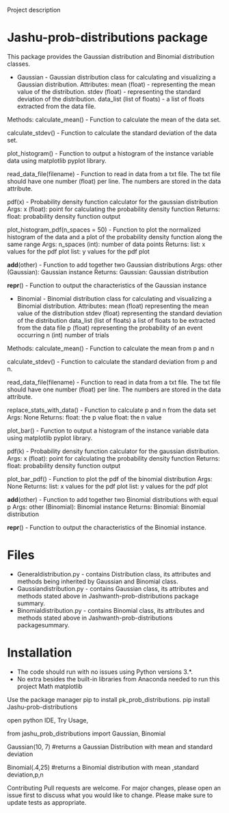 Project description

# Jashu-prob-distributions package


This package provides the Gaussian distribution and Binomial distribution classes.

* Gaussian - Gaussian distribution class for calculating and visualizing a Gaussian distribution.
Attributes:
mean (float) - representing the mean value of the distribution.
stdev (float) - representing the standard deviation of the distribution.
data_list (list of floats) - a list of floats extracted from the data file.

Methods:
calculate_mean() - Function to calculate the mean of the data set.

calculate_stdev() - Function to calculate the standard deviation of the data set.

plot_histogram() - Function to output a histogram of the instance variable data using matplotlib pyplot library.

read_data_file(filename) - Function to read in data from a txt file. The txt file should have one number (float) per line. The numbers are stored in the data attribute.

pdf(x) - Probability density function calculator for the gaussian distribution
Args:
x (float): point for calculating the probability density function
Returns:
float: probability density function output

plot_histogram_pdf(n_spaces = 50) - Function to plot the normalized histogram of the data and a plot of the probability density function along the same range
Args:
n_spaces (int): number of data points
Returns:
list: x values for the pdf plot
list: y values for the pdf plot

__add__(other) - Function to add together two Gaussian distributions
Args:
other (Gaussian): Gaussian instance
Returns:
Gaussian: Gaussian distribution

__repr__() - Function to output the characteristics of the Gaussian instance



* Binomial - Binomial distribution class for calculating and visualizing a Binomial distribution.
Attributes:
mean (float) representing the mean value of the distribution
stdev (float) representing the standard deviation of the distribution
data_list (list of floats) a list of floats to be extracted from the data file
p (float) representing the probability of an event occurring
n (int) number of trials

Methods:
calculate_mean() - Function to calculate the mean from p and n

calculate_stdev() - Function to calculate the standard deviation from p and n.

read_data_file(filename) - Function to read in data from a txt file. The txt file should have one number (float) per line. The numbers are stored in the data attribute.

replace_stats_with_data() - Function to calculate p and n from the data set
Args:
None
Returns:
float: the p value
float: the n value

plot_bar() - Function to output a histogram of the instance variable data using matplotlib pyplot library.

pdf(k) - Probability density function calculator for the gaussian distribution.
Args:
x (float): point for calculating the probability density function
Returns:
float: probability density function output

plot_bar_pdf() - Function to plot the pdf of the binomial distribution
Args:
None
Returns:
list: x values for the pdf plot
list: y values for the pdf plot

__add__(other) - Function to add together two Binomial distributions with equal p
Args:
other (Binomial): Binomial instance
Returns:
Binomial: Binomial distribution

__repr__() - Function to output the characteristics of the Binomial instance.



# Files

* Generaldistribution.py - contains Distribution class, its attributes and methods being inherited by Gaussian and Binomial class.
* Gaussiandistribution.py - contains Gaussian class, its attributes and methods stated above in  Jashwanth-prob-distributions package summary.
* Binomialdistribution.py - contains Binomial class, its attributes and methods stated above in  Jashwanth-prob-distributions packagesummary.


# Installation
* The code should run with no issues using Python versions 3.*.
* No extra besides the built-in libraries from Anaconda needed to run this project
Math
matplotlib

Use the package manager pip to install pk_prob_distributions.
pip install Jashu-prob-distributions

open python IDE,
Try Usage,

from jashu_prob_distributions import Gaussian, Binomial

Gaussian(10, 7) #returns a Gaussian Distribution with mean  and standard deviation 

Binomial(.4,25) #returns a Binomial distribution with mean ,standard deviation,p,n


Contributing
Pull requests are welcome. For major changes, please open an issue first to discuss what you would like to change.
Please make sure to update tests as appropriate.

